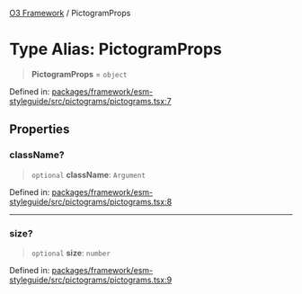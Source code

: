 [O3 Framework](../API.md) / PictogramProps

# Type Alias: PictogramProps

> **PictogramProps** = `object`

Defined in: [packages/framework/esm-styleguide/src/pictograms/pictograms.tsx:7](https://github.com/UjjawalPrabhat/openmrs-esm-core/blob/main/packages/framework/esm-styleguide/src/pictograms/pictograms.tsx#L7)

## Properties

### className?

> `optional` **className**: `Argument`

Defined in: [packages/framework/esm-styleguide/src/pictograms/pictograms.tsx:8](https://github.com/UjjawalPrabhat/openmrs-esm-core/blob/main/packages/framework/esm-styleguide/src/pictograms/pictograms.tsx#L8)

***

### size?

> `optional` **size**: `number`

Defined in: [packages/framework/esm-styleguide/src/pictograms/pictograms.tsx:9](https://github.com/UjjawalPrabhat/openmrs-esm-core/blob/main/packages/framework/esm-styleguide/src/pictograms/pictograms.tsx#L9)
